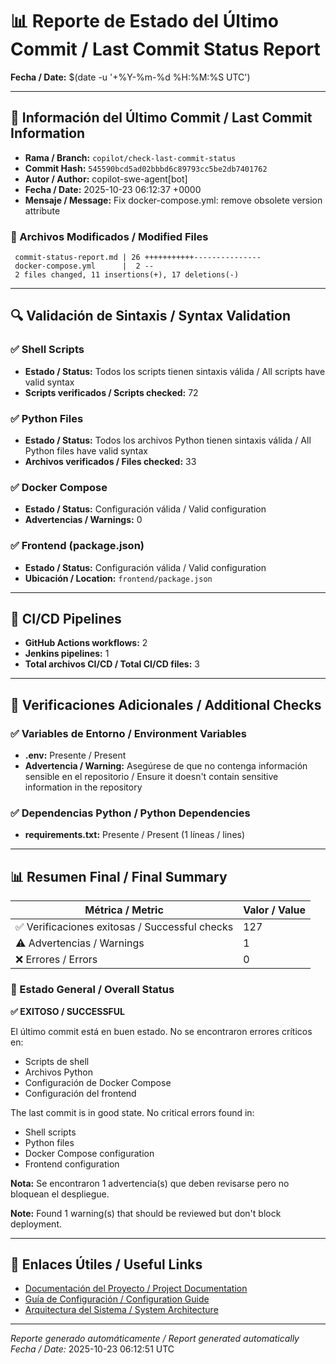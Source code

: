 # 📊 Reporte de Estado del Último Commit / Last Commit Status Report

**Fecha / Date:** $(date -u '+%Y-%m-%d %H:%M:%S UTC')

---

## 📝 Información del Último Commit / Last Commit Information


- **Rama / Branch:** `copilot/check-last-commit-status`
- **Commit Hash:** `545590bcd5ad02bbbd6c89793cc5be2db7401762`
- **Autor / Author:** copilot-swe-agent[bot]
- **Fecha / Date:** 2025-10-23 06:12:37 +0000
- **Mensaje / Message:** Fix docker-compose.yml: remove obsolete version attribute

### 📂 Archivos Modificados / Modified Files

```
 commit-status-report.md | 26 +++++++++++---------------
 docker-compose.yml      |  2 --
 2 files changed, 11 insertions(+), 17 deletions(-)
```

---

## 🔍 Validación de Sintaxis / Syntax Validation

### ✅ Shell Scripts

- **Estado / Status:** Todos los scripts tienen sintaxis válida / All scripts have valid syntax
- **Scripts verificados / Scripts checked:** 72

### ✅ Python Files

- **Estado / Status:** Todos los archivos Python tienen sintaxis válida / All Python files have valid syntax
- **Archivos verificados / Files checked:** 33

### ✅ Docker Compose

- **Estado / Status:** Configuración válida / Valid configuration
- **Advertencias / Warnings:** 0

### ✅ Frontend (package.json)

- **Estado / Status:** Configuración válida / Valid configuration
- **Ubicación / Location:** `frontend/package.json`


---

## 🔄 CI/CD Pipelines

- **GitHub Actions workflows:** 2
- **Jenkins pipelines:** 1
- **Total archivos CI/CD / Total CI/CD files:** 3


---

## 🔧 Verificaciones Adicionales / Additional Checks

### ✅ Variables de Entorno / Environment Variables

- **.env:** Presente / Present
- **Advertencia / Warning:** Asegúrese de que no contenga información sensible en el repositorio / Ensure it doesn't contain sensitive information in the repository

### ✅ Dependencias Python / Python Dependencies

- **requirements.txt:** Presente / Present (1 líneas / lines)


---

## 📊 Resumen Final / Final Summary

| Métrica / Metric | Valor / Value |
|------------------|---------------|
| ✅ Verificaciones exitosas / Successful checks | 127 |
| ⚠️ Advertencias / Warnings | 1 |
| ❌ Errores / Errors | 0 |

### 🎯 Estado General / Overall Status

**✅ EXITOSO / SUCCESSFUL**

El último commit está en buen estado. No se encontraron errores críticos en:
- Scripts de shell
- Archivos Python
- Configuración de Docker Compose
- Configuración del frontend

The last commit is in good state. No critical errors found in:
- Shell scripts
- Python files
- Docker Compose configuration
- Frontend configuration


**Nota:** Se encontraron 1 advertencia(s) que deben revisarse pero no bloquean el despliegue.

**Note:** Found 1 warning(s) that should be reviewed but don't block deployment.


---

## 🔗 Enlaces Útiles / Useful Links

- [Documentación del Proyecto / Project Documentation](./README.md)
- [Guía de Configuración / Configuration Guide](./QUICK_REFERENCE.md)
- [Arquitectura del Sistema / System Architecture](./ARCHITECTURE.md)

---

*Reporte generado automáticamente / Report generated automatically*  
*Fecha / Date:* 2025-10-23 06:12:51 UTC

